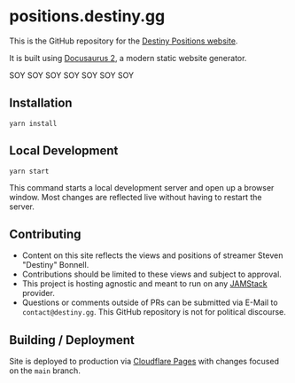 # positions.destiny.gg

This is the GitHub repository for the [Destiny Positions website](https://positions.destiny.gg).

It is built using [Docusaurus 2](https://v2.docusaurus.io/), a modern static website generator.

SOY SOY SOY SOY SOY SOY SOY

## Installation

```console
yarn install
```

## Local Development

```console
yarn start
```

This command starts a local development server and open up a browser window. Most changes are reflected live without having to restart the server.

## Contributing

* Content on this site reflects the views and positions of streamer Steven "Destiny" Bonnell. 
* Contributions should be limited to these views and subject to approval.
* This project is hosting agnostic and meant to run on any [JAMStack](https://jamstack.wtf/#what-is-jamstack) provider.
* Questions or comments outside of PRs can be submitted via E-Mail to `contact@destiny.gg`. This GitHub repository is not for political discourse.

## Building  / Deployment

Site is deployed to production via [Cloudflare Pages](https://developers.cloudflare.com/pages/) with changes focused on the `main` branch.
